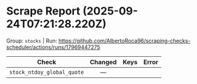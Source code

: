 # Scrape Report (2025-09-24T07:21:28.220Z)

Group: `stocks`  |  Run: https://github.com/AlbertoRoca96/scraping-checks-scheduler/actions/runs/17969447275

| Check | Changed | Keys | Error |
|---|:---:|:--|:--|
| `stock_ntdoy_global_quote` | — |  |  |
